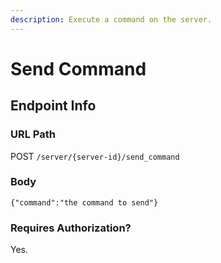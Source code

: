 ```yaml
---
description: Execute a command on the server.
---
```


# Send Command

## Endpoint Info

### URL Path

POST `/server/{server-id}/send_command`

### Body

`{"command":"the command to send"}`

### Requires Authorization?

Yes.

